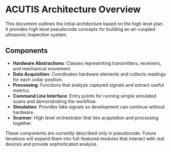 # ACUTIS Architecture Overview

This document outlines the initial architecture based on the high level plan. It provides high level pseudocode concepts for building an air-coupled ultrasonic inspection system.

## Components

- **Hardware Abstractions**: Classes representing transmitters, receivers, and mechanical movement.
- **Data Acquisition**: Coordinates hardware elements and collects readings for each collar position.
- **Processing**: Functions that analyze captured signals and extract useful metrics.
- **Command Line Interface**: Entry points for running simple simulated scans and demonstrating the workflow.
- **Simulation**: Provides fake signals so development can continue without hardware.
- **Scanner**: High level orchestrator that ties acquisition and processing together.

These components are currently described only in pseudocode. Future iterations
will expand them into full-featured modules that interact with real devices and
provide sophisticated analysis.
